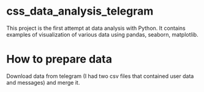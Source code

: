 # css_data_analysis_telegram
This project is the first attempt at data analysis with Python. It contains examples of visualization of various data using pandas, seaborn, matplotlib. 
# How to prepare data
Download data from telegram (I had two csv files that contained user data and messages) and merge it.  

